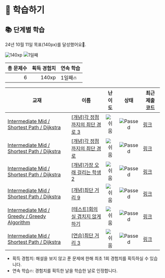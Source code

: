 # 📖 학습하기

## 📚 단계별 학습
24년 10월 11일 목표(140px)를 달성했어요🥳.

![140xp](https://img.shields.io/badge/EXP-140xp-%235cb85c.svg?for-the-badge)
![1일째](https://img.shields.io/badge/연속학습-1일째-%23E34F26.svg?for-the-badge)

|총 문제수|획득 경험치|연속 학습|
|---:|---:|---|
6|140xp|1일째🔥|

|교재|이름|난이도|상태|최근 제출 코드|
|---|---|:---:|:---:|---|
|[Intermediate Mid / Shortest Path / Dijkstra](https://www.codetree.ai/missions?missionId=8)|[[개념]각 정점까지의 최단 경로 3](https://www.codetree.ai/missions/8/problems/shortest-path-to-each-vertex-3)|![쉬움][easy]|![Passed][passed]|[링크](https://github.com/pkm-master/codetree-TILs/blob/main/241011/%EA%B0%81%20%EC%A0%95%EC%A0%90%EA%B9%8C%EC%A7%80%EC%9D%98%20%EC%B5%9C%EB%8B%A8%20%EA%B2%BD%EB%A1%9C%203/shortest-path-to-each-vertex-3.java)|
|[Intermediate Mid / Shortest Path / Dijkstra](https://www.codetree.ai/missions?missionId=8)|[[개념]각 정점까지의 최단 경로](https://www.codetree.ai/missions/8/problems/shortest-path-to-each-vertex)|![쉬움][easy]|![Passed][passed]|[링크](https://github.com/pkm-master/codetree-TILs/blob/main/241011/%EA%B0%81%20%EC%A0%95%EC%A0%90%EA%B9%8C%EC%A7%80%EC%9D%98%20%EC%B5%9C%EB%8B%A8%20%EA%B2%BD%EB%A1%9C/shortest-path-to-each-vertex.java)|
|[Intermediate Mid / Shortest Path / Dijkstra](https://www.codetree.ai/missions?missionId=8)|[[개념]가장 오래 걸리는 학생 2](https://www.codetree.ai/missions/8/problems/longest-student-2)|![쉬움][easy]|![Passed][passed]|[링크](https://github.com/pkm-master/codetree-TILs/blob/main/241011/%EA%B0%80%EC%9E%A5%20%EC%98%A4%EB%9E%98%20%EA%B1%B8%EB%A6%AC%EB%8A%94%20%ED%95%99%EC%83%9D%202/longest-student-2.java)|
|[Intermediate Mid / Shortest Path / Dijkstra](https://www.codetree.ai/missions?missionId=8)|[[개념]최단 거리 9](https://www.codetree.ai/missions/8/problems/shortest-distance-9)|![쉬움][easy]|![Passed][passed]|[링크](https://github.com/pkm-master/codetree-TILs/blob/main/241011/%EC%B5%9C%EB%8B%A8%20%EA%B1%B0%EB%A6%AC%209/shortest-distance-9.java)|
|[Intermediate Mid / Greedy / Greedy Algorithm](https://www.codetree.ai/missions?missionId=8)|[[테스트]회의실 겹치지 않게 하기](https://www.codetree.ai/missions/8/problems/do-not-overlap-the-meeting-room)|![쉬움][easy]|![Passed][passed]|[링크](https://github.com/pkm-master/codetree-TILs/blob/main/241011/%ED%9A%8C%EC%9D%98%EC%8B%A4%20%EA%B2%B9%EC%B9%98%EC%A7%80%20%EC%95%8A%EA%B2%8C%20%ED%95%98%EA%B8%B0/do-not-overlap-the-meeting-room.java)|
|[Intermediate Mid / Shortest Path / Dijkstra](https://www.codetree.ai/missions?missionId=8)|[[연습]최단 거리 3](https://www.codetree.ai/missions/8/problems/shortest-distance-3)|![쉬움][easy]|![Passed][passed]|[링크](https://github.com/pkm-master/codetree-TILs/blob/main/241011/%EC%B5%9C%EB%8B%A8%20%EA%B1%B0%EB%A6%AC%203/shortest-distance-3.java)|


* 획득 경험치: 해설을 보지 않고 푼 문제에 한해 최초 1회 경험치를 획득하실 수 있습니다.
* 연속 학습🔥: 경험치를 획득한 날을 학습한 날로 인정합니다.










[b5]: https://img.shields.io/badge/Bronze_5-%235D3E31.svg
[b4]: https://img.shields.io/badge/Bronze_4-%235D3E31.svg
[b3]: https://img.shields.io/badge/Bronze_3-%235D3E31.svg
[b2]: https://img.shields.io/badge/Bronze_2-%235D3E31.svg
[b1]: https://img.shields.io/badge/Bronze_1-%235D3E31.svg
[s5]: https://img.shields.io/badge/Silver_5-%23394960.svg
[s4]: https://img.shields.io/badge/Silver_4-%23394960.svg
[s3]: https://img.shields.io/badge/Silver_3-%23394960.svg
[s2]: https://img.shields.io/badge/Silver_2-%23394960.svg
[s1]: https://img.shields.io/badge/Silver_1-%23394960.svg
[g5]: https://img.shields.io/badge/Gold_5-%23FFC433.svg
[g4]: https://img.shields.io/badge/Gold_4-%23FFC433.svg
[g3]: https://img.shields.io/badge/Gold_3-%23FFC433.svg
[g2]: https://img.shields.io/badge/Gold_2-%23FFC433.svg
[g1]: https://img.shields.io/badge/Gold_1-%23FFC433.svg
[p5]: https://img.shields.io/badge/Platinum_5-%2376DDD8.svg
[p4]: https://img.shields.io/badge/Platinum_4-%2376DDD8.svg
[p3]: https://img.shields.io/badge/Platinum_3-%2376DDD8.svg
[p2]: https://img.shields.io/badge/Platinum_2-%2376DDD8.svg
[p1]: https://img.shields.io/badge/Platinum_1-%2376DDD8.svg
[passed]: https://img.shields.io/badge/Passed-%23009D27.svg
[failed]: https://img.shields.io/badge/Failed-%23D24D57.svg
[easy]: https://img.shields.io/badge/쉬움-%235cb85c.svg?for-the-badge
[medium]: https://img.shields.io/badge/보통-%23FFC433.svg?for-the-badge
[hard]: https://img.shields.io/badge/어려움-%23D24D57.svg?for-the-badge
